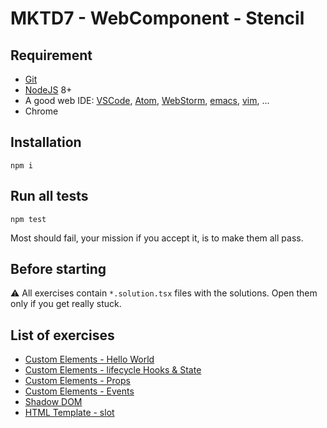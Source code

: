 MKTD7 - WebComponent - Stencil
===

Requirement
---

* [Git](https://git-scm.com/)
* [NodeJS](https://nodejs.org/en/) 8+
* A good web IDE: [VSCode](https://code.visualstudio.com/), [Atom](https://atom.io/), [WebStorm](https://www.jetbrains.com/webstorm/), [emacs](https://www.gnu.org/software/emacs/), [vim](https://www.vim.org/), ...
* Chrome

## Installation

`npm i`

## Run all tests

`npm test`

Most should fail, your mission if you accept it, is to make them all pass.

## Before starting

⚠️ All exercises contain `*.solution.tsx` files with the solutions. Open them only if you get really stuck.

## List of exercises

* [Custom Elements - Hello World](src/01/README.md)
* [Custom Elements - lifecycle Hooks & State](src/02/README.md)
* [Custom Elements - Props](src/03/README.md)
* [Custom Elements - Events](src/04/README.md)
* [Shadow DOM](src/05/README.md)
* [HTML Template - slot](src/06/README.md)
